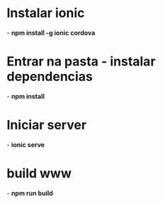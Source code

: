 <h1>Instalar ionic</h1>
- <b>npm install -g ionic cordova</b>
<h1>Entrar na pasta - instalar dependencias</h1>
- <b>npm install</b>
<h1>Iniciar server</h1>
- <b>ionic serve</b>
<h1>build www</h1>
- <b>npm run build</b>